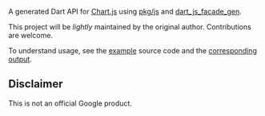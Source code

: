 A generated Dart API for [Chart.js](http://www.chartjs.org/)
using [pkg/js](https://pub.dev/packages/js) and
[dart_js_facade_gen](https://github.com/dart-lang/js_facade_gen).

This project will be *lightly* maintained by the original author.
Contributions are welcome.

To understand usage, see the
[example](https://github.com/google/chartjs.dart/tree/master/example)
source code and the
[corresponding output](https://google.github.io/chartjs.dart/).

## Disclaimer

This is not an official Google product.
